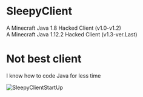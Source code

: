 # SleepyClient
A Minecraft Java    1.8 Hacked Client (v1.0-v1.2)                                                                                                       
A Minecraft Java 1.12.2 Hacked Client (v1.3-ver.Last)                                                                                                       
                                                                                                       
                                                                                                       
                                                                                                       
                                                                                                       
# Not best client
I know how to code Java for less time
                                                                                                       
                                                                                                       
![SleepyClientStartUp](https://cdn.discordapp.com/attachments/934078648904982575/975500750736220190/sleepyClient.png)
                                                                                                       
